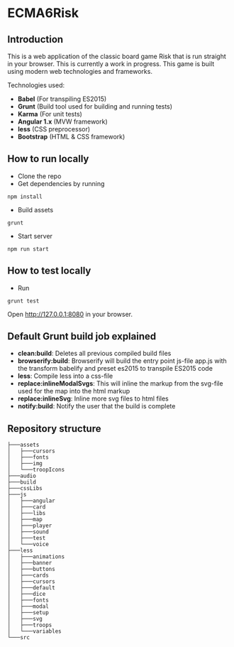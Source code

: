 ECMA6Risk
==========

## Introduction

This is a web application of the classic board game Risk that is run straight in your browser. This is currently a work in progress. This game is built using modern web technologies and frameworks.

Technologies used:

- **Babel** (For transpiling ES2015)
- **Grunt** (Build tool used for building and running tests)
- **Karma** (For unit tests)
- **Angular 1.x** (MVW framework)
- **less** (CSS preprocessor)
- **Bootstrap** (HTML & CSS framework)

## How to run locally

- Clone the repo
- Get dependencies by running

```
npm install
```

- Build assets

```
grunt
```

- Start server

```
npm run start
```

## How to test locally

- Run

```
grunt test
```

Open http://127.0.0.1:8080 in your browser.

## Default Grunt build job explained

+ **clean:build**: Deletes all previous compiled build files
+ **browserify:build**: Browserify will build the entry point js-file app.js with the transform babelify and preset es2015 to transpile ES2015 code
+ **less**: Compile less into a css-file
+ **replace:inlineModalSvgs**: This will inline the markup from the svg-file used for the map into the html markup
+ **replace:inlineSvg**: Inline more svg files to html files
+ **notify:build**: Notify the user that the build is complete

## Repository structure
```
├───assets
│   ├───cursors
│   ├───fonts
│   ├───img
│   └───troopIcons
├───audio
├───build
├───cssLibs
├───js
│   ├───angular
│   ├───card
│   ├───libs
│   ├───map
│   ├───player
│   ├───sound
│   ├───test
│   └───voice
├───less
│   ├───animations
│   ├───banner
│   ├───buttons
│   ├───cards
│   ├───cursors
│   ├───default
│   ├───dice
│   ├───fonts
│   ├───modal
│   ├───setup
│   ├───svg
│   ├───troops
│   └───variables
└───src
```
